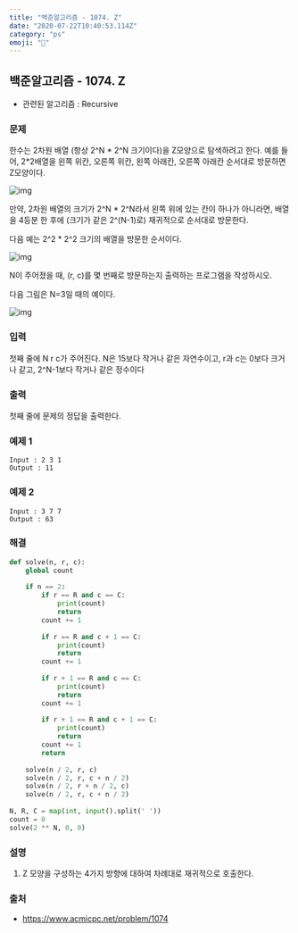 ```yaml
---
title: "백준알고리즘 - 1074. Z"
date: "2020-07-22T10:40:53.114Z"
category: "ps"
emoji: "🛶"
---
```


## 백준알고리즘 - 1074. Z

- 관련된 알고리즘 : Recursive

### 문제

한수는 2차원 배열 (항상 2^N * 2^N 크기이다)을 Z모양으로 탐색하려고 한다. 예를 들어, 2*2배열을 왼쪽 위칸, 오른쪽 위칸, 왼쪽 아래칸, 오른쪽 아래칸 순서대로 방문하면 Z모양이다.

![img](https://www.acmicpc.net/upload/201003/z1.JPG)

만약, 2차원 배열의 크기가 2^N * 2^N라서 왼쪽 위에 있는 칸이 하나가 아니라면, 배열을 4등분 한 후에 (크기가 같은 2^(N-1)로) 재귀적으로 순서대로 방문한다.

다음 예는 2^2 * 2^2 크기의 배열을 방문한 순서이다.

![img](https://www.acmicpc.net/upload/201003/z2.JPG)

N이 주어졌을 때, (r, c)를 몇 번째로 방문하는지 출력하는 프로그램을 작성하시오.

다음 그림은 N=3일 때의 예이다.

![img](https://www.acmicpc.net/upload/201003/z3.JPG)

### 입력

첫째 줄에 N r c가 주어진다. N은 15보다 작거나 같은 자연수이고, r과 c는 0보다 크거나 같고, 2^N-1보다 작거나 같은 정수이다

### 출력

첫째 줄에 문제의 정답을 출력한다.

### 예제 1

```
Input : 2 3 1
Output : 11
```

### 예제 2

```
Input : 3 7 7
Output : 63
```

### 해결

```python
def solve(n, r, c):
    global count
    
    if n == 2:
        if r == R and c == C:
            print(count)
            return
        count += 1 
        
        if r == R and c + 1 == C:
            print(count)
            return
        count += 1
        
        if r + 1 == R and c == C:
            print(count)
            return
        count += 1
        
        if r + 1 == R and c + 1 == C:
            print(count)
            return
        count += 1
        return
    
    solve(n / 2, r, c)
    solve(n / 2, r, c + n / 2)
    solve(n / 2, r + n / 2, c)
    solve(n / 2, r, c + n / 2)
            
N, R, C = map(int, input().split(' '))
count = 0
solve(2 ** N, 0, 0)
```

### 설명

1. Z 모양을 구성하는 4가지 방향에 대하여 차례대로 재귀적으로 호출한다.

### 출처

- https://www.acmicpc.net/problem/1074

